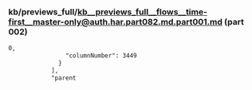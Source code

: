 ### kb/previews_full/kb__previews_full__flows__time-first__master-only@auth.har.part082.md.part001.md (part 002)

```md
0,
                "columnNumber": 3449
              }
            ],
            "parent
```

```
